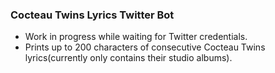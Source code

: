 ### Cocteau Twins Lyrics Twitter Bot

- Work in progress while waiting for Twitter credentials.
- Prints up to 200 characters of consecutive Cocteau Twins lyrics(currently only contains their studio albums).

 
